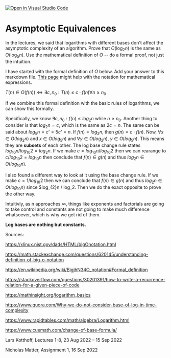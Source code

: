 [![Open in Visual Studio Code](https://classroom.github.com/assets/open-in-vscode-718a45dd9cf7e7f842a935f5ebbe5719a5e09af4491e668f4dbf3b35d5cca122.svg)](https://classroom.github.com/online_ide?assignment_repo_id=12078474&assignment_repo_type=AssignmentRepo)
# Asymptotic Equivalences

In the lectures, we said that logarithms with different bases don't affect the
asymptotic complexity of an algorithm. Prove that $O(\log_{2} n)$ is the same as
$O(\log_{5} n)$. Use the mathematical definition of $O$ -- do a formal proof,
not just the intuition.

I have started with the formal definition of $O$ below. Add your answer to this
markdown file. [This
page](https://docs.github.com/en/get-started/writing-on-github/working-with-advanced-formatting/writing-mathematical-expressions)
might help with the notation for mathematical expressions.

$T(n) \in O(f(n)) \iff \exists c, n_0: T(n) \leq c \cdot f(n) \forall n \geq n_0$

If we combine this formal definition with the basic rules of logarithms, we can show this formally. 

Specifically, we know $\exists c, n_0: f(n) \leq log_2n$ while $n\geq n_0$. Another thing to consider is that $log_2n = c$, which is the same as $2c = n$. The same can be said about $log_5n = c’ = 5c’ = n$. If $f(n) = log_2n$, then $g(n) = c \cdot f(n)$. Now, $\forall x \in O(log_2n)$ and $x \in O(log_5n)$ and $\forall y \in O(log_2n)$, $y \in O(log_5n)$. This means they are **subsets** of each other. 
The log base change rule states ${log_{10}n / log_{10}2} = log_2n$. If we make $c = log_{10}n / log_{10} 2$ then we can rearange to $c/log_{10}2 = log_{10} n$ then conclude that $f(n) \in g(n)$ and thus $log_2n \in O(log_{10}n)$.

I also found a different way to look at it using the base change rule. If we make $c = 1/log_{10} 2$ then we can conclude that $f(n) \in g(n)$ and thus $log_2n \in O(log_{10}n)$ since $log_{2}n / log_2. Then we do the exact opposite to prove the other way. 

Intuitivly, as n approaches ∞, things like exponents and factorials are going to take control and constants are not going to make much difference whatsoever, which is why we get rid of them.

**Log bases are nothing but constants.**


Sources:

https://xlinux.nist.gov/dads/HTML/bigOnotation.html

https://math.stackexchange.com/questions/620145/understanding-definition-of-big-o-notation

https://en.wikipedia.org/wiki/BigjhN34O_notation#Formal_definition

https://stackoverflow.com/questions/30201391/how-to-write-a-recurrence-relation-for-a-given-piece-of-code

https://mathinsight.org/logarithm_basics

https://www.quora.com/Why-we-do-not-consider-base-of-log-in-time-complexity

https://www.rapidtables.com/math/algebra/Logarithm.html

https://www.cuemath.com/change-of-base-formula/

Lars Kotthoff, Lectures 1-8, 23 Aug 2022 – 15 Sep 2022

Nicholas Matter, Assignment 1, 16 Sep 2022

